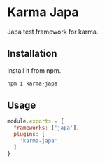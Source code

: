 # Karma Japa

Japa test framework for karma.

## Installation
Install it from npm.

```bash
npm i karma-japa
```

## Usage

```js
module.exports = {
  frameworks: ['japa'],
  plugins: [
    'karma-japa'
  ]
}
```
